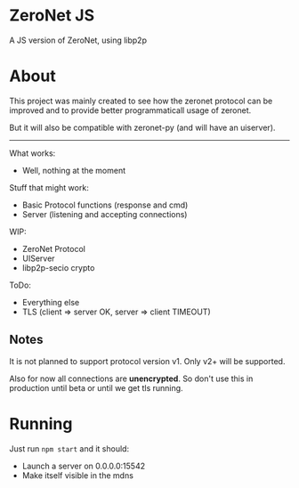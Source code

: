 # ZeroNet JS

A JS version of ZeroNet, using libp2p

# About

This project was mainly created to see how the zeronet protocol can be improved and to provide better programmaticall usage of zeronet.

But it will also be compatible with zeronet-py (and will have an uiserver).

* * *

What works:

-   Well, nothing at the moment

Stuff that might work:

-   Basic Protocol functions (response and cmd)
-   Server (listening and accepting connections)

WIP:

-   ZeroNet Protocol
-   UIServer
-   libp2p-secio crypto

ToDo:

-   Everything else
-   TLS (client => server OK, server => client TIMEOUT)

## Notes

It is not planned to support protocol version v1. Only v2+ will be supported.

Also for now all connections are **unencrypted**. So don't use this in production until beta or until we get tls running.

# Running

Just run `npm start` and it should:

-   Launch a server on 0.0.0.0:15542
-   Make itself visible in the mdns
